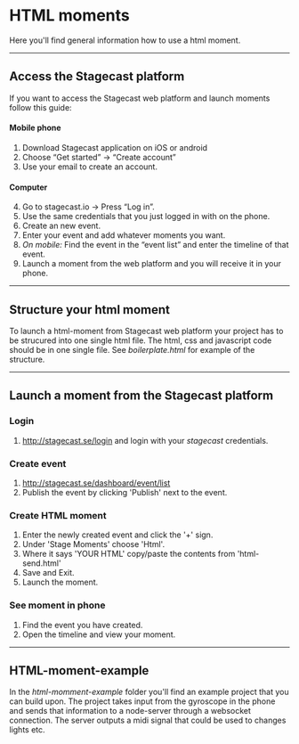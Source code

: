 # HTML moments
Here you'll find general information how to use a html moment.

***

## Access the Stagecast platform
If you want to access the Stagecast web platform and launch moments follow this guide:

#### Mobile phone
1. Download Stagecast application on iOS or android
2. Choose “Get started” -> “Create account”
3. Use your email to create an account.

#### Computer
4. Go to stagecast.io -> Press “Log in”.
5. Use the same credentials that you just logged in with on the phone.
6. Create an new event.
7. Enter your event and add whatever moments you want.
8. *On mobile:* Find the event in the “event list” and enter the timeline of that event.
9. Launch a moment from the web platform and you will receive it in your phone.

***

## Structure your html moment
To launch a html-moment from Stagecast web platform your project has to be strucured into one single html file. The html, css and javascript code should be in one single file. See *boilerplate.html* for example of the structure.

***

## Launch a moment from the Stagecast platform

### Login

1. http://stagecast.se/login and login with your _stagecast_ credentials.

### Create event

1. http://stagecast.se/dashboard/event/list
2. Publish the event by clicking 'Publish' next to the event.

### Create HTML moment

1. Enter the newly created event and click the '+' sign.
2. Under 'Stage Moments' choose 'Html'.
3. Where it says 'YOUR HTML' copy/paste the contents from 'html-send.html'
4. Save and Exit.
5. Launch the moment.

### See moment in phone

1. Find the event you have created.
2. Open the timeline and view your moment.

***

## HTML-moment-example
In the *html-momment-example* folder you'll find an example project that you can build upon. The project takes input from the gyroscope in the phone and sends that information to a node-server through a websocket connection. The server outputs a midi signal that could be used to changes lights etc.
